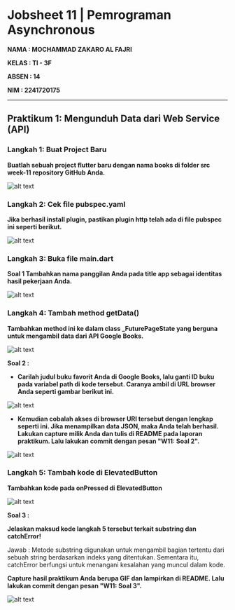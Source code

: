 # Jobsheet 11 | Pemrograman Asynchronous

**NAMA : MOCHAMMAD ZAKARO AL FAJRI**

**KELAS : TI - 3F**

**ABSEN : 14**

**NIM : 2241720175**

---
## Praktikum 1: Mengunduh Data dari Web Service (API)

### Langkah 1: Buat Project Baru

**Buatlah sebuah project flutter baru dengan nama books di folder src week-11 repository GitHub Anda.**

![alt text](assets/p1l1.png)

### Langkah 2: Cek file pubspec.yaml
**Jika berhasil install plugin, pastikan plugin http telah ada di file pubspec ini seperti berikut.**

![alt text](assets/p1l2.png)

### Langkah 3: Buka file main.dart

**Soal 1 Tambahkan nama panggilan Anda pada title app sebagai identitas hasil pekerjaan Anda.**

![alt text](assets/p1l3.png)

### Langkah 4: Tambah method getData()

**Tambahkan method ini ke dalam class _FuturePageState yang berguna untuk mengambil data dari API Google Books.**

![alt text](assets/p1l4.png)

**Soal 2 :** 

- **Carilah judul buku favorit Anda di Google Books, lalu ganti ID buku pada variabel path di kode tersebut. Caranya ambil di URL browser Anda seperti gambar berikut ini.**

![alt text](assets/p1l4a.png)

-  **Kemudian cobalah akses di browser URI tersebut dengan lengkap seperti ini. Jika menampilkan data JSON, maka Anda telah berhasil. Lakukan capture milik Anda dan tulis di README pada laporan praktikum. Lalu lakukan commit dengan pesan "W11: Soal 2".**

![alt text](assets/p1l4s2.png)

### Langkah 5: Tambah kode di ElevatedButton

**Tambahkan kode pada onPressed di ElevatedButton**

![alt text](assets/p1l5.png)

**Soal 3 :**

**Jelaskan maksud kode langkah 5 tersebut terkait substring dan catchError!**

Jawab : Metode substring digunakan untuk mengambil bagian tertentu dari sebuah string berdasarkan indeks yang ditentukan. Sementara itu, catchError berfungsi untuk menangani kesalahan yang muncul dalam kode.

**Capture hasil praktikum Anda berupa GIF dan lampirkan di README. Lalu lakukan commit dengan pesan "W11: Soal 3".**

![alt text](assets/p1l5s3.gif)



